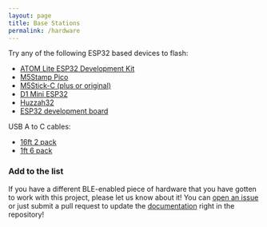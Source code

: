 ```yaml
---
layout: page
title: Base Stations
permalink: /hardware
---
```


Try any of the following ESP32 based devices to flash:

* [ATOM Lite ESP32 Development Kit](https://shop.m5stack.com/collections/m5-controllers/products/atom-lite-esp32-development-kit)
* [M5Stamp Pico](https://shop.m5stack.com/collections/m5-controllers/products/m5stamp-pico-diy-kit)
* [M5Stick-C (plus or original)](https://amzn.to/3kQadi0)
* [D1 Mini ESP32](https://amzn.to/3tlkK8D)
* [Huzzah32](https://amzn.to/3n5M1uQ)
* [ESP32 development board](https://amzn.to/38ECmmy)

USB A to C cables:

* [16ft 2 pack](https://amzn.to/3zzTTXW)
* [1ft 6 pack](https://amzn.to/3kyD8Is)

### Add to the list

If you have a different BLE-enabled piece of hardware that you have gotten to work with this project, please let us know about it! You can [open an issue](https://github.com/ESPresense/ESPresense/issues/new) or just submit a pull request to update the [documentation](https://github.com/ESPresense/ESPresense.github.io) right in the repository!
